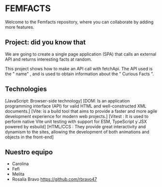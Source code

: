 # FEMFACTS 

Welcome to the Femfacts repository, where you can collaborate by adding more features. 


## Project: did you know that

We are going to create a single page application (SPA) that calls an external API and returns interesting facts at random.

This project shows how to make an API call with fetchApi. The API used is the " name" , and is used to obtain information about the " Curious Facts ".


## Technologies

[JavaScript: Browser-side technology]
[DOM: Is an application programming interface (API) for valid HTML and well-constructed XML documents.]
[Vite: is a build tool that aims to provide a faster and more agile development experience for modern web projects.]
[Vitest : It is used to perform native Vite unit testing with support for ESM, TypeScript y JSX powered by esbuild]
[HTML/CCS : They provide great interactivity and dynamism to the sites, allowing the development of both animations and objects in the front-end]


## Nuestro equipo

- Carolina 
- Fefi
- Melita
- Rosalía Bravo  https://github.com/rbravo47
